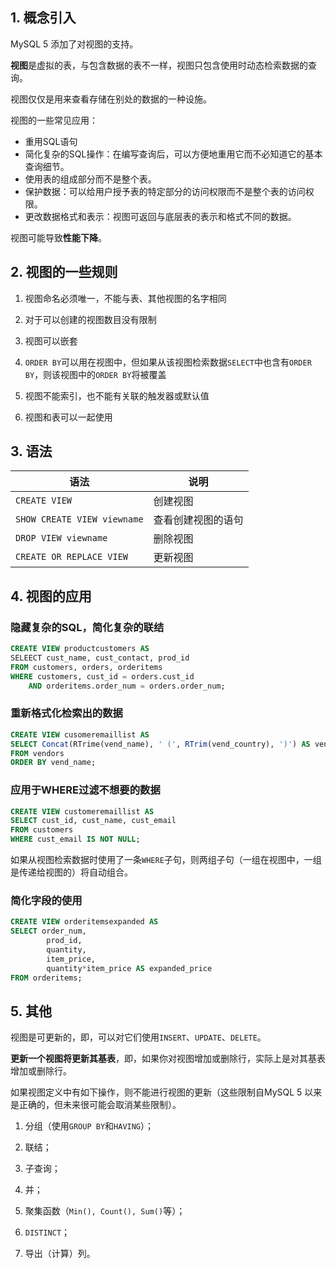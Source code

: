 ## 1. 概念引入

MySQL 5 添加了对视图的支持。

**视图**是虚拟的表，与包含数据的表不一样，视图只包含使用时动态检索数据的查询。

视图仅仅是用来查看存储在别处的数据的一种设施。

视图的一些常见应用：

- 重用SQL语句
- 简化复杂的SQL操作：在编写查询后，可以方便地重用它而不必知道它的基本查询细节。
- 使用表的组成部分而不是整个表。
- 保护数据：可以给用户授予表的特定部分的访问权限而不是整个表的访问权限。
- 更改数据格式和表示：视图可返回与底层表的表示和格式不同的数据。

视图可能导致**性能下降**。

## 2. 视图的一些规则

1. 视图命名必须唯一，不能与表、其他视图的名字相同
2. 对于可以创建的视图数目没有限制

3. 视图可以嵌套

4. `ORDER BY`可以用在视图中，但如果从该视图检索数据`SELECT`中也含有`ORDER BY`，则该视图中的`ORDER BY`将被覆盖

5. 视图不能索引，也不能有关联的触发器或默认值

6. 视图和表可以一起使用

## 3. 语法

| 语法                        | 说明               |
| --------------------------- | ------------------ |
| `CREATE VIEW`               | 创建视图           |
| `SHOW CREATE VIEW viewname` | 查看创建视图的语句 |
| `DROP VIEW viewname`        | 删除视图           |
| `CREATE OR REPLACE VIEW`    | 更新视图           |

## 4. 视图的应用

### 隐藏复杂的SQL，简化复杂的联结

```sql
CREATE VIEW productcustomers AS
SELEECT cust_name, cust_contact, prod_id
FROM customers, orders, orderitems
WHERE customers, cust_id = orders.cust_id
	AND orderitems.order_num = orders.order_num;
```

### 重新格式化检索出的数据

```sql
CREATE VIEW cusomeremaillist AS
SELECT Concat(RTrime(vend_name), ' (', RTrim(vend_country), ')') AS vend_title
FROM vendors
ORDER BY vend_name;
```

### 应用于WHERE过滤不想要的数据

```sql
CREATE VIEW customeremaillist AS
SELECT cust_id, cust_name, cust_email
FROM customers
WHERE cust_email IS NOT NULL;
```

如果从视图检索数据时使用了一条`WHERE`子句，则两组子句（一组在视图中，一组是传递给视图的）将自动组合。

### 简化字段的使用

```SQL
CREATE VIEW orderitemsexpanded AS
SELECT order_num, 
		prod_id, 
		quantity, 
		item_price, 
		quantity*item_price AS expanded_price
FROM orderitems;
```

## 5. 其他

视图是可更新的，即，可以对它们使用`INSERT`、`UPDATE`、`DELETE`。

**更新一个视图将更新其基表**，即，如果你对视图增加或删除行，实际上是对其基表增加或删除行。

如果视图定义中有如下操作，则不能进行视图的更新（这些限制自MySQL 5 以来是正确的，但未来很可能会取消某些限制）。

1. 分组（使用`GROUP BY`和`HAVING`）；

2. 联结；

3. 子查询；

4. 并；

5. 聚集函数（`Min(), Count(), Sum()`等）；

6. `DISTINCT`；

7. 导出（计算）列。

